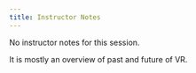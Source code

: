 ```yaml
---
title: Instructor Notes
---
```



No instructor notes for this session.

It is mostly an overview of past and future of VR.
